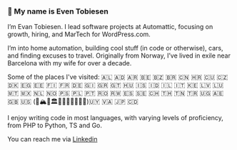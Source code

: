 ### 👋 My name is Even Tobiesen
I’m Evan Tobiesen. I lead software projects at Automattic, focusing on growth, hiring, and MarTech for WordPress.com.

I’m into home automation, building cool stuff (in code or otherwise), cars, and finding excuses to travel. Originally from Norway, I’ve lived in exile near Barcelona with my wife for over a decade.

Some of the places I've visited: 🇦🇱 🇦🇩 🇦🇷 🇧🇪 🇧🇿 🇧🇷 🇨🇳 🇭🇷 🇨🇺 🇨🇿 🇩🇰 🇪🇬 🇪🇪 🇫🇮 🇫🇷 🇩🇪 🇬🇮 🇬🇷 🇬🇹 🇭🇺 🇮🇸 🇮🇩 🇮🇱 🇮🇹 🇰🇪 🇱🇻 🇱🇺 🇲🇹 🇲🇽 🇳🇱 🇳🇴 🇵🇸 🇵🇱 🇵🇹 🇷🇴 🇷🇼 🇪🇸 🇸🇪 🇨🇭 🇹🇭 🇹🇳 🇹🇷 🇺🇬 🇦🇪 🇬🇧 🇺🇸 (🐻🏔️🍊🏛️🗽🏡🍍🤠🐊🌲🥔)🇺🇾 🇻🇦 🇯🇵 🇨🇩

I enjoy writing code in most languages, with varying levels of proficiency, from PHP to Python, TS and Go.

You can reach me via [Linkedin](https://www.linkedin.com/in/eventobiesen/)

<!--
**gmovr/gmovr** is a ✨ _special_ ✨ repository because its `README.md` (this file) appears on your GitHub profile.

Here are some ideas to get you started:

- 🔭 I’m currently working on ...
- 🌱 I’m currently learning ...
- 👯 I’m looking to collaborate on ...
- 🤔 I’m looking for help with ...
- 💬 Ask me about ...
- 📫 How to reach me: ...
- 😄 Pronouns: ...
- ⚡ Fun fact: ...
-->
